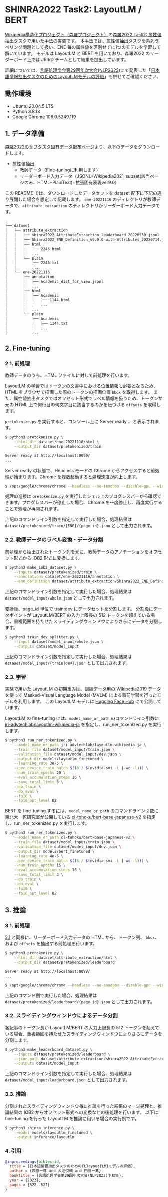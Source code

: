 # SHINRA2022 Task2: LayoutLM / BERT

[Wikipedia構造化プロジェクト（森羅プロジェクト）](http://shinra-project.info)の[森羅2022 Task2: 属性値抽出タスク](https://2022.shinra-project.info)で用いた手法の実装です。
本手法では、属性値抽出タスクを系列ラベリング問題として扱い、ENE 毎の属性値を区別せずに1つのモデルを学習して解いています。
モデルは LayoutLM と BERT を用いており、森羅2022 のリーダーボード上では JRIRD チームとして結果を提出しています。

詳細については、[言語処理学会第29回年次大会(NLP2023)](https://www.anlp.jp/nlp2023/)にて発表した「[日本語情報抽出タスクのためのLayoutLMモデルの評価](https://www.anlp.jp/proceedings/annual_meeting/2023/pdf_dir/Q2-7.pdf)」も併せてご確認ください。

## 動作環境

- Ubuntu 20.04.5 LTS
- Python 3.8.13
- Google Chrome 106.0.5249.119

## 1. データ準備

[森羅2022のサブタスク固有データ配布ページ](http://2022.shinra-project.info/data-download#subtask-unique)より、以下のデータをダウンロードします。

- 属性値抽出
  - 教師データ（Fine-tuningに利用します）
  - リーダーボード入力データ（JSONL+Wikipedia2021_subset(該当ページのみ、HTML+PlainText)+拡張固有表現ver9.0）

この README では、ダウンロードしたデータセットを dataset 配下に下記の通り展開した場合を想定して記載します。
`ene-20221116` のディレクトリが教師データで、`attribute_extraction` のディレクトリがリーダーボード入力データです。

```sh
.
├── dataset
│   ├── attribute_extraction
│   │   ├── shinra2022_AttributeExtraction_leaderboard_20220530.jsonl
│   │   ├── Shinra2022_ENE_Definition_v9.0.0-with-Attributes_20220714.jsonl
│   │   ├── html
│   │   │   ├── 2246.html
│   │   │   ...
│   │   └── plain
│   │       ├── 2246.txt
│   │       ...
│   └── ene-20221116
│       ├── annotation
│       │   ├── Academic_dist_for_view.jsonl
│       │   ...
│       ├── html
│       │   ├── Academic
│       │   │   ├── 1144.html
│       │   │   ...
│       │   ...
│       └── plain
│           ├── Academic
│           │   ├── 1144.txt
│           │   ...
│           ...
```

## 2. Fine-tuning

### 2.1. 前処理

教師データのうち、HTML ファイルに対して前処理を行います。

LayoutLM の学習ではトークンの文書中における位置情報も必要となるため、HTML をブラウザで描画した際のトークンの描画位置 `bbox` を取得します。
また、属性値抽出タスクではオフセット形式でラベル情報を扱うため、トークンが元の HTML 上で何行目の何文字目に該当するのかを紐づける `offsets` を取得します。

`pretokenize.py` を実行すると、コンソール上に Server ready ... と表示されます。

```sh
$ python3 pretokenize.py \
    --html_dir dataset/ene-20221116/html \
    --output_dir dataset/pretokenized/train

Server ready at http://localhost:8099/
...
```

Server ready の状態で、Headless モードの Chrome からアクセスすると前処理が始まります。Chrome を複数起動すると処理速度が向上します。

```sh
$ /opt/google/chrome/chrome --headless --no-sandbox --disable-gpu --window-size=1280,854 --remote-debugging-port=9222 http://localhost:8099/
```

処理の進捗は `pretokenize.py` を実行したシェル上のプログレスバーから確認できます。プログレスバーが停止した場合、Chrome を一度停止し、再度実行することで処理が再開されます。

上記のコマンドライン引数を指定して実行した場合、処理結果は `dataset/pretokenized/train/{ENE}/{page_id}.json` として出力されます。

### 2.2. 教師データのラベル変換・データ分割

前処理から抽出されたトークン列を元に、教師データのアノテーションをオフセット形式から IOB2 形式に変換します。

```sh
$ python3 make_iob2_dataset.py \
    --inputs dataset/pretokenized/train \
    --annotations dataset/ene-20221116/annotation \
    --ene_definition dataset/attribute_extraction/Shinra2022_ENE_Definition_v9.0.0-with-Attributes_20220714.jsonl
```

上記のコマンドライン引数を指定して実行した場合、処理結果は `dataset/model_input/whole.json` として出力されます。

変換後、page_id 単位で train:dev にデータセットを分割します。
分割後にデータポイントが LayoutLM/BERT の入力上限長の 512 トークンを超えている場合、重複範囲を持たせたスライディングウィンドウによりさらにデータを分割します。

```sh
$ python3 train_dev_splitter.py \
    --input dataset/model_input/whole.json \
    --outputs dataset/model_input
```

上記のコマンドライン引数を指定して実行した場合、処理結果は `dataset/model_input/{train|dev}.json` として出力されます。

### 2.3. 学習

実験で用いた LayoutLM の初期重みは、[訓練データ用の Wikipedia2019 データ](http://2022.shinra-project.info/data-download#subtask-common) を使って Masked-Visual Language Model (MVLM) による事前学習を行ったモデルを利用します。
この LayoutLM モデルは [Hugging Face Hub](https://huggingface.co/jri-advtechlab/layoutlm-wikipedia-ja) にて公開しています。

LayoutLM の fine-tuning には、`model_name_or_path` のコマンドライン引数に [jri-advtechlab/layoutlm-wikipedia-ja](https://huggingface.co/jri-advtechlab/layoutlm-wikipedia-ja) を指定し、run_ner_tokenized.py を実行します。

```sh
$ python3 run_ner_tokenized.py \
    --model_name_or_path jri-advtechlab/layoutlm-wikipedia-ja \
    --train_file dataset/model_input/train.json \
    --validation_file dataset/model_input/dev.json \
    --output_dir models/layoutlm_finetuned \
    --learning_rate 3e-5 \
    --per_device_train_batch $((8 / $(nvidia-smi -L | wc -l))) \
    --num_train_epochs 20 \
    --eval_accumulation_steps 16 \
    --save_total_limit 3 \
    --do_train \
    --do_eval \
    --fp16 \
    --fp16_opt_level O2
```

BERT を fine-tuning するには、`model_name_or_path` のコマンドライン引数に東北大　乾研究室が公開している [cl-tohoku/bert-base-japanese-v2](https://huggingface.co/cl-tohoku/bert-base-japanese-v2) を指定し、run_ner_tokenized.py を実行します。

```sh
$ python3 run_ner_tokenized.py \
    --model_name_or_path cl-tohoku/bert-base-japanese-v2 \
    --train_file dataset/model_input/train.json \
    --validation_file dataset/model_input/dev.json \
    --output_dir models/bert_finetuned \
    --learning_rate 4e-5 \
    --per_device_train_batch $((8 / $(nvidia-smi -L | wc -l))) \
    --num_train_epochs 15 \
    --eval_accumulation_steps 16 \
    --save_total_limit 3 \
    --do_train \
    --do_eval \
    --fp16 \
    --fp16_opt_level O2
```

## 3. 推論

### 3.1. 前処理

[2.1](#21-前処理) と同様に、リーダーボード入力データの HTML から、トークン列、 `bbox`、および `offsets` を抽出する前処理を行います。

```sh
$ python3 pretokenize.py \
    --html_dir dataset/attribute_extraction/html \
    --output_dir dataset/pretokenized/leaderboard

Server ready at http://localhost:8099/
...
```

```sh
$ /opt/google/chrome/chrome --headless --no-sandbox --disable-gpu --window-size=1280,854 --remote-debugging-port=9222 http://localhost:8099/
```

上記のコマンド例で実行した場合、処理結果は `dataset/pretokenized/leaderboard/{page_id}.json` として出力されます。

### 3.2. スライディングウィンドウによるデータ分割

各記事のトークン長が LayoutLM/BERT の入力上限長の 512 トークンを超えている場合、重複範囲を持たせたスライディングウィンドウによりさらにデータを分割します。

```sh
$ python3 make_leaderboard_dataset.py \
    --inputs dataset/pretokenized/leaderboard \
    --json_path dataset/attribute_extraction/shinra2022_AttributeExtraction_leaderboard_20220530.jsonl \
    --outputs dataset/model_input
```

上記のコマンドライン引数を指定して実行した場合、処理結果は `dataset/model_input/leaderboard.json` として出力されます。

### 3.3. 推論

分割されたスライディングウィンドウ毎に推論を行った結果のマージ処理と、推論結果の IOB2 からオフセット形式への変換などの後処理を行います。
以下は fine-tuning を行った LayoutLM を推論に用いる場合の実行例です。

```sh
$ python3 shinra_inference.py \
    --model models/layoutlm_finetuned \
    --output inference/layoutlm
```

### 4. 引用

```bibtex
@inproceedings{bibtex-id,
  title = {日本語情報抽出タスクのための{L}ayout{LM}モデルの評価},
  author = {西脇一尊 and 大沼俊輔 and 門脇一真},
  booktitle = {言語処理学会第29回年次大会(NLP2023)予稿集},
  year = {2023},
  pages = {522--527}
}
```
